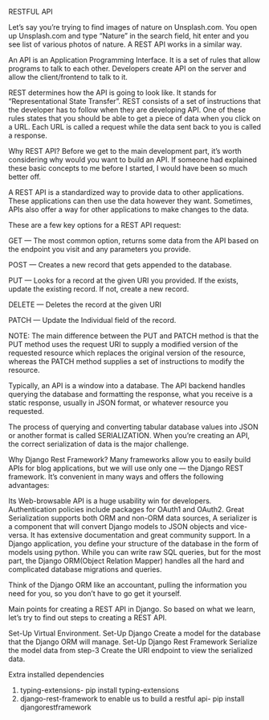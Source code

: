 RESTFUL API

Let’s say you’re trying to find images of nature on Unsplash.com. You open up Unsplash.com and type “Nature” in the search field, hit enter and you see list of various photos of nature. A REST API works in a similar way.

An API is an Application Programming Interface. It is a set of rules that allow programs to talk to each other. Developers create API on the server and allow the client/frontend to talk to it.

REST determines how the API is going to look like. It stands for “Representational State Transfer”. REST consists of a set of instructions that the developer has to follow when they are developing API.
One of these rules states that you should be able to get a piece of data when you click on a URL. Each URL is called a request while the data sent back to you is called a response.

Why REST API?
Before we get to the main development part, it’s worth considering why would you want to build an API. If someone had explained these basic concepts to me before I started, I would have been so much better off.

A REST API is a standardized way to provide data to other applications. These applications can then use the data however they want. Sometimes, APIs also offer a way for other applications to make changes to the data.

These are a few key options for a REST API request:

GET — The most common option, returns some data from the API based on the endpoint you visit and any parameters you provide.

POST — Creates a new record that gets appended to the database.

PUT — Looks for a record at the given URI you provided. If the exists, update the existing record. If not, create a new record.

DELETE — Deletes the record at the given URI

PATCH — Update the Individual field of the record.

NOTE: The main difference between the PUT and PATCH method is that the PUT method uses the request URI to supply a modified version of the requested resource which replaces the original version of the resource, whereas the PATCH method supplies a set of instructions to modify the resource.

Typically, an API is a window into a database. The API backend handles querying the database and formatting the response, what you receive is a static response, usually in JSON format, or whatever resource you requested.

The process of querying and converting tabular database values into JSON or another format is called SERIALIZATION. When you’re creating an API, the correct serialization of data is the major challenge.

Why Django Rest Framework?
Many frameworks allow you to easily build APIs for blog applications, but we will use only one — the Django REST framework. It’s convenient in many ways and offers the following advantages:

Its Web-browsable API is a huge usability win for developers.
Authentication policies include packages for OAuth1 and OAuth2.
Great Serialization supports both ORM and non-ORM data sources, A serializer is a component that will convert Django models to JSON objects and vice-versa.
It has extensive documentation and great community support.
In a Django application, you define your structure of the database in the form of models using python. While you can write raw SQL queries, but for the most part, the Django ORM(Object Relation Mapper) handles all the hard and complicated database migrations and queries.

Think of the Django ORM like an accountant, pulling the information you need for you, so you don’t have to go get it yourself.

Main points for creating a REST API in Django.
So based on what we learn, let’s try to find out steps to creating a REST API.

Set-Up Virtual Environment.
Set-Up Django
Create a model for the database that the Django ORM will manage.
Set-Up Django Rest Framework
Serialize the model data from step-3
Create the URI endpoint to view the serialized data.

Extra installed dependencies
1. typing-extensions-  pip install typing-extensions
2. django-rest-framework to enable us to build a restful api-  pip install djangorestframework